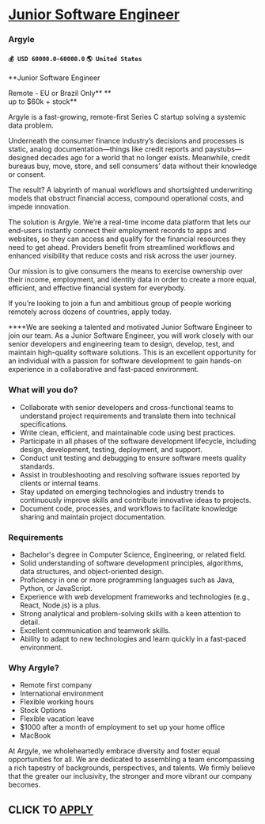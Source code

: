 # [Junior Software Engineer](https://www.remotewlb.com/apply/junior-software-engineer-87305)  
### Argyle  
#### `💰 USD 60000.0~60000.0` `🌎 United States`  

**Junior Software Engineer  
  
Remote - EU or Brazil Only** **  
up to $60k + stock**

Argyle is a fast-growing, remote-first Series C startup solving a systemic data problem.

Underneath the consumer finance industry’s decisions and processes is static, analog documentation—things like credit reports and paystubs—designed decades ago for a world that no longer exists. Meanwhile, credit bureaus buy, move, store, and sell consumers’ data without their knowledge or consent.

The result? A labyrinth of manual workflows and shortsighted underwriting models that obstruct financial access, compound operational costs, and impede innovation.

The solution is Argyle. We’re a real-time income data platform that lets our end-users instantly connect their employment records to apps and websites, so they can access and qualify for the financial resources they need to get ahead. Providers benefit from streamlined workflows and enhanced visibility that reduce costs and risk across the user journey.

Our mission is to give consumers the means to exercise ownership over their income, employment, and identity data in order to create a more equal, efficient, and effective financial system for everybody.

If you’re looking to join a fun and ambitious group of people working remotely across dozens of countries, apply today.

****We are seeking a talented and motivated Junior Software Engineer to join our team. As a Junior Software Engineer, you will work closely with our senior developers and engineering team to design, develop, test, and maintain high-quality software solutions. This is an excellent opportunity for an individual with a passion for software development to gain hands-on experience in a collaborative and fast-paced environment.

### What will you do?

  * Collaborate with senior developers and cross-functional teams to understand project requirements and translate them into technical specifications.
  * Write clean, efficient, and maintainable code using best practices.
  * Participate in all phases of the software development lifecycle, including design, development, testing, deployment, and support.
  * Conduct unit testing and debugging to ensure software meets quality standards.
  * Assist in troubleshooting and resolving software issues reported by clients or internal teams.
  * Stay updated on emerging technologies and industry trends to continuously improve skills and contribute innovative ideas to projects.
  * Document code, processes, and workflows to facilitate knowledge sharing and maintain project documentation.

### Requirements

  * Bachelor's degree in Computer Science, Engineering, or related field.
  * Solid understanding of software development principles, algorithms, data structures, and object-oriented design.
  * Proficiency in one or more programming languages such as Java, Python, or JavaScript.
  * Experience with web development frameworks and technologies (e.g., React, Node.js) is a plus.
  * Strong analytical and problem-solving skills with a keen attention to detail.
  * Excellent communication and teamwork skills.
  * Ability to adapt to new technologies and learn quickly in a fast-paced environment.

### Why Argyle?

  * Remote first company
  * International environment
  * Flexible working hours
  * Stock Options
  * Flexible vacation leave
  * $1000 after a month of employment to set up your home office
  * MacBook

At Argyle, we wholeheartedly embrace diversity and foster equal opportunities for all. We are dedicated to assembling a team encompassing a rich tapestry of backgrounds, perspectives, and talents. We firmly believe that the greater our inclusivity, the stronger and more vibrant our company becomes.

  
## CLICK TO [APPLY](https://www.remotewlb.com/apply/junior-software-engineer-87305)

